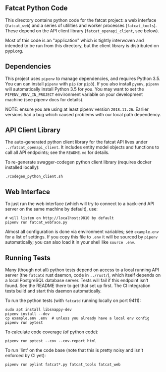 
## Fatcat Python Code

This directory contains python code for the fatcat project: a web interface
(`fatcat_web`) and a series of utilities and worker processes (`fatcat_tools`).
These depend on the API client library (`fatcat_openapi_client`, see below).

Most of this code is an "application" which is tightly interwoven and intended
to be run from this directory, but the client library is distributed on
pypi.org.

## Dependencies

This project uses `pipenv` to manage dependencies, and requires Python 3.5. 
You can can install `pipenv` with `pip` (or `pip3`). If you also install
`pyenv`, `pipenv` will automatically install Python 3.5 for you. You may want
to set the `PIPENV_VENV_IN_PROJECT` environment variable on your development
machine (see pipenv docs for details).

NOTE: ensure you are using at least pipenv version `2018.11.26`. Earlier
versions had a bug which caused problems with our local path dependency.

## API Client Library

The auto-generated python client library for the fatcat API lives under
`../fatcat_openapi_client`. It includes entity model objects and functions to call all
API endpoints; see the `README.md` for details.

To re-generate swagger-codegen python client library (requires docker installed
locally):

    ./codegen_python_client.sh

## Web Interface

To just run the web interface (which will try to connect to a back-end API
server on the same machine by default), use:

    # will listen on http://localhost:9810 by default
    pipenv run fatcat_webface.py

Almost all configuration is done via environment variables; see `example.env`
for a list of settings. If you copy this file to `.env` it will be sourced by
`pipenv` automatically; you can also load it in your shell like `source .env`.

## Running Tests

Many (though not all) python tests depend on access to a local running API
server (the `fatcatd` rust daemon, code in `../rust/`), which itself depends on
a local PostgreSQL database server. Tests will fail if this endpoint isn't
found. See the README there to get that set up first. The CI integration tests
build and start this daemon automatically.

To run the python tests (with `fatcatd` running locally on port 9411):

    sudo apt install libsnappy-dev
    pipenv install --dev
    cp example.env .env  # unless you already have a local env config
    pipenv run pytest

To calculate code coverage (of python code):

    pipenv run pytest --cov --cov-report html

To run 'lint' on the code base (note that this is pretty noisy and isn't
enforced by CI yet):

    pipenv run pylint fatcat*.py fatcat_tools fatcat_web

